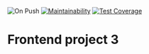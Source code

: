 ![On Push](https://github.com/ssssank/frontend-project-lvl3/workflows/On%20Push/badge.svg)
[![Maintainability](https://api.codeclimate.com/v1/badges/e60fc9162dad8766d78c/maintainability)](https://codeclimate.com/github/ssssank/frontend-project-lvl3/maintainability)
[![Test Coverage](https://api.codeclimate.com/v1/badges/e60fc9162dad8766d78c/test_coverage)](https://codeclimate.com/github/ssssank/frontend-project-lvl3/test_coverage)

# Frontend project 3